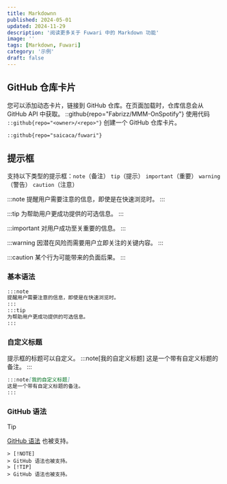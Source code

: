 ```yaml
---
title: Markdownn
published: 2024-05-01
updated: 2024-11-29
description: '阅读更多关于 Fuwari 中的 Markdown 功能'
image: ''
tags: [Markdown, Fuwari]
category: '示例'
draft: false 
---
```


## GitHub 仓库卡片
您可以添加动态卡片，链接到 GitHub 仓库。在页面加载时，仓库信息会从 GitHub API 中获取。 
::github{repo="Fabrizz/MMM-OnSpotify"}
使用代码 `::github{repo="<owner>/<repo>"}` 创建一个 GitHub 仓库卡片。
```markdown
::github{repo="saicaca/fuwari"}
```

## 提示框
支持以下类型的提示框：`note`（备注） `tip`（提示） `important`（重要） `warning`（警告） `caution`（注意）

:::note
提醒用户需要注意的信息，即使是在快速浏览时。
:::

:::tip
为帮助用户更成功提供的可选信息。
:::

:::important
对用户成功至关重要的信息。
:::

:::warning
因潜在风险而需要用户立即关注的关键内容。
:::

:::caution
某个行为可能带来的负面后果。
:::

### 基本语法
```markdown
:::note
提醒用户需要注意的信息，即使是在快速浏览时。
:::
:::tip
为帮助用户更成功提供的可选信息。
:::
```

### 自定义标题
提示框的标题可以自定义。
:::note[我的自定义标题]
这是一个带有自定义标题的备注。
:::
```markdown
:::note[我的自定义标题]
这是一个带有自定义标题的备注。
:::
```

### GitHub 语法
> [!TIP]
> [GitHub 语法](https://github.com/orgs/community/discussions/16925) 也被支持。
```
> [!NOTE]
> GitHub 语法也被支持。
> [!TIP]
> GitHub 语法也被支持。
```